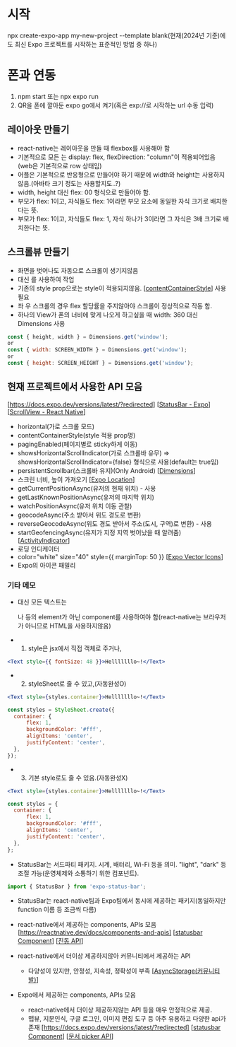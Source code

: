 # 시작
npx create-expo-app my-new-project --template blank(현재(2024년 기준)에도 최신 Expo 프로젝트를 시작하는 표준적인 방법 중 하나)

# 폰과 연동
1. npm start 또는 npx expo run
2. QR을 폰에 깔아둔 expo go에서 켜기(혹은 exp://로 시작하는 url 수동 입력)

## 레이아웃 만들기
- react-native는 레이아웃을 만들 때 flexbox를 사용해야 함
- 기본적으로 모든 <VIEW>는 display: flex, flexDirection: "column"이 적용되어있음(web은 기본적으로 row 상태임)
- 어플은 기본적으로 반응형으로 만들어야 하기 때문에 width와 height는 사용하지않음.(아바타 크기 정도는 사용할지도..?)
- width, height 대신 flex: 00 형식으로 만들어야 함.
- 부모가 flex: 1이고, 자식들도 flex: 1이라면 부모 요소에 동일한 자식 크기로 배치한다는 뜻.
- 부모가 flex: 1이고, 자식들도 flex: 1, 자식 하나가 3이라면 그 자식은 3배 크기로 배치한다는 뜻.

## 스크롤뷰 만들기
- 화면을 벗어나도 자동으로 스크롤이 생기지않음
- <View>대신 <ScrollView>를 사용하여 작업
- 기존의 style prop으로는 style이 적용되지않음. [[contentContainerStyle](https://reactnative.dev/docs/scrollview#contentcontainerstyle)] 사용 필요
- 좌 우 스크롤의 경우 flex 할당률을 주지않아야 스크롤이 정상적으로 작동 함.
- 하나의 View가 폰의 너비에 맞게 나오게 하고싶을 때 width: 360 대신 Dimensions 사용
```javascript
const { height, width } = Dimensions.get('window');
or
const { width: SCREEN_WIDTH } = Dimensions.get('window');
or
const { height: SCREEN_HEIGHT } = Dimensions.get('window');
```

## 현재 프로젝트에서 사용한 API 모음
[https://docs.expo.dev/versions/latest/?redirected]
[[StatusBar - Expo](https://docs.expo.dev/versions/latest/sdk/status-bar/)]
[[ScrollView - React Native](https://reactnative.dev/docs/next/scrollview)]
- horizontal(가로 스크롤 모드)
- contentContainerStyle(style 적용 prop명)
- pagingEnabled(페이지별로 sticky하게 이동)
- showsHorizontalScrollIndicator(가로 스크롤바 유무) => showsHorizontalScrollIndicator={false} 형식으로 사용(default는 true임)
- persistentScrollbar(스크롤바 유지)(Only Android)
[[Dimensions](https://reactnative.dev/docs/dimensions)]
- 스크린 너비, 높이 가져오기
[[Expo Location](https://docs.expo.dev/versions/latest/sdk/location/)]
- getCurrentPositionAsync(유저의 현재 위치) - 사용
- getLastKnownPositionAsync(유저의 마지막 위치)
- watchPositionAsync(유저 위치 이동 관찰)
- geocodeAsync(주소 받아서 위도 경도로 변환)
- reverseGeocodeAsync(위도 경도 받아서 주소(도시, 구역)로 변환) - 사용
- startGeofencingAsync(유저가 지정 지역 벗어났을 때 알려줌)
[[ActivityIndicator](https://reactnative.dev/docs/activityindicator)]
- 로딩 인디케이터
- color="white" size="40" style={{ marginTop: 50 }}
[[Expo Vector Icons](https://docs.expo.dev/guides/icons/)]
- Expo의 아이콘 패밀리


### 기타 메모
* 대신 모든 텍스트는 <p>나 <span> 등의 element가 아닌 <Text> component를 사용하여야 함(react-native는 브라우저가 아니므로 HTML을 사용하지않음)

* 1. style은 jsx에서 직접 객체로 주거나,
```jsx
<Text style={{ fontSize: 48 }}>Helllllllo~!</Text>
```

* 2. styleSheet로 줄 수 있고,(자동완성O)
```jsx
<Text style={styles.container}>Helllllllo~!</Text>
```
```javascript
const styles = StyleSheet.create({
  container: {
      flex: 1,
      backgroundColor: '#fff',
      alignItems: 'center',
      justifyContent: 'center',
  },
}); 
```

* 3. 기본 style로도 줄 수 있음.(자동완성X)
```jsx
<Text style={styles.container}>Helllllllo~!</Text>
```
```javascript
const styles = {
  container: {
      flex: 1,
      backgroundColor: '#fff',
      alignItems: 'center',
      justifyContent: 'center',
  },
}; 
```

* StatusBar는 서드파티 패키지. 시계, 배터리, Wi-Fi 등을 의미. "light", "dark" 등 조절 가능(운영체제와 소통하기 위한 컴포넌트).
```jsx
import { StatusBar } from 'expo-status-bar';
```
- StatusBar는 react-native팀과 Expo팀에서 동시에 제공하는 패키지(동일하지만 function 이름 등 조금씩 다름)
  
* react-native에서 제공하는 components, APIs 모음
[https://reactnative.dev/docs/components-and-apis]
[[statusbar Component](https://reactnative.dev/docs/statusbar)]
[[진동 API](https://reactnative.dev/docs/vibration)]

* react-native에서 더이상 제공하지않아 커뮤니티에서 제공하는 API
  - 다양성이 있지만, 안정성, 지속성, 정확성이 부족
[[AsyncStorage(커뮤니티 발)](https://github.com/ammarahm-ed/react-native-mmkv-storage)]

* Expo에서 제공하는 components, APIs 모음
  - react-native에서 더이상 제공하지않는 API 등을 매우 안정적으로 제공.
  - 맵뷰, 지문인식, 구글 로그인, 이미지 편집 도구 등 아주 유용하고 다양한 api가 존재
[https://docs.expo.dev/versions/latest/?redirected]
[[statusbar Component](https://docs.expo.dev/versions/latest/sdk/status-bar/)]
[[문서 picker API](https://docs.expo.dev/versions/latest/sdk/document-picker)]

